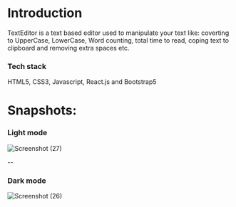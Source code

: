 # Introduction
TextEditor is a text based editor used to manipulate your text like: coverting to UpperCase, LowerCase, Word counting, total time to read, coping text to clipboard and removing extra spaces etc. 

### Tech stack
  
  HTML5, CSS3, Javascript, React.js and Bootstrap5

# Snapshots:

### Light mode

![Screenshot (27)](https://user-images.githubusercontent.com/89084508/225892325-0c651634-6360-43ac-8e63-c6d8d1f00eef.png)

--

### Dark mode

![Screenshot (26)](https://user-images.githubusercontent.com/89084508/225892084-7a928ce0-b475-4905-ac8e-ac78589b22d1.png)

